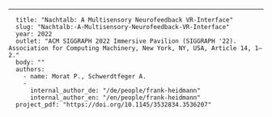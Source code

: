 ---
      title: "Nachtalb: A Multisensory Neurofeedback VR-Interface"
      slug: "Nachtalb:-A-Multisensory-Neurofeedback-VR-Interface"
      year: 2022
      outlet: "ACM SIGGRAPH 2022 Immersive Pavilion (SIGGRAPH '22). Association for Computing Machinery, New York, NY, USA, Article 14, 1–2."
      body: ""
      authors:
        - name: Morat P., Schwerdtfeger A.
        - 
          internal_author_de: "/de/people/frank-heidmann"
          internal_author_en: "/en/people/frank-heidmann"
      project_pdf: "https://doi.org/10.1145/3532834.3536207"
      